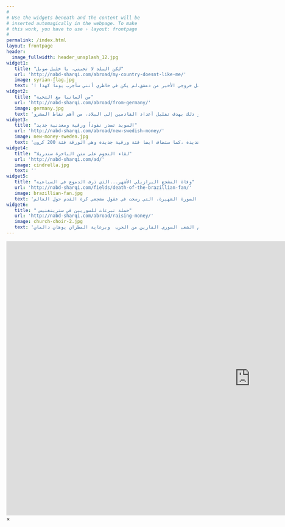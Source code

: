 ```yaml
---
#
# Use the widgets beneath and the content will be
# inserted automagically in the webpage. To make
# this work, you have to use › layout: frontpage
#
permalink: /index.html
layout: frontpage
header:
  image_fullwidth: header_unsplash_12.jpg
widget1:
   title: "لكن البلد لا تحبني، يا خليل صويل"
   url: 'http://nabd-sharqi.com/abroad/my-country-doesnt-like-me/'
   image: syrian-flag.jpg
   text: 'أنا أيضاً فكرتُ قبل خروجي الأخير من دمشق،لم يكن في خاطري أنني سأجرب يوماً كهذا ا'
widget2:
   title: "من ألمانيا مع التحية"
   url: 'http://nabd-sharqi.com/abroad/from-germany/'
   image: germany.jpg
   text: 'تقوم وزارة الداخلية الألمانية حالياً بتحضير مشروع قانون يتضمن تشديد إجراءات اللجوء، و ذلك بهدف تقليل أعداد القادمين إلى البلاد، من أهم نقاط المشرو'
widget3:
   title: "السويد تصدر نقوداً ورقية ومعدنية جديد"
   url: 'http://nabd-sharqi.com/abroad/new-swedish-money/'
   image: new-money-sweden.jpg
   text: 'في الاول من تشرين الاول /اكتوبر 2015 سيبدأ البنك المركزي السويدي في اصدار اوراق نقدية جديدة فئة 20 و50 و1000 كرونا تحمل صوراً جديدة ،كما ستضاف ايضا فئة ورقية جديدة وهي الورقة فئة 200 كرون'
widget4:
   title: "لقاء النجوم على متن الباخرة سندريلا"
   url: 'http://nabd-sharqi.com/ad/'
   image: cindrella.jpg
   text: ''
widget5:
   title: "وفاة المشجع البرازيلي الأشهر...الذي ذرف الدموع في السباعية"
   url: 'http://nabd-sharqi.com/fields/death-of-the-brazillian-fan/'
   image: brazillian-fan.jpg
   text: 'رحل من كان يعشق منتخب بلاده البرازيل بشكل جنوني، هو صاحب الصورة الشهيرة، التي رسخت في عقول مشجعي كرة القدم حول العالم'
widget6:
   title: " حملة تبرعات للسوريين في سترينغنيس"
   url: 'http://nabd-sharqi.com/abroad/raising-money/'
   image: church-choir-2.jpg
   text: 'تحت عنوان  جمع التبرعات لدعم الشعب السوري الفارين من الحرب  وبرعاية المطران يوهان دالمان'
---
```


<div id="videoModal" class="reveal-modal large" data-reveal="">
  <div class="flex-video widescreen vimeo" style="display: block;">
    <iframe width="1280" height="720" src="https://www.youtube.com/embed/3b5zCFSmVvU" frameborder="0" allowfullscreen></iframe>
  </div>
  <a class="close-reveal-modal">&#215;</a>
</div>
